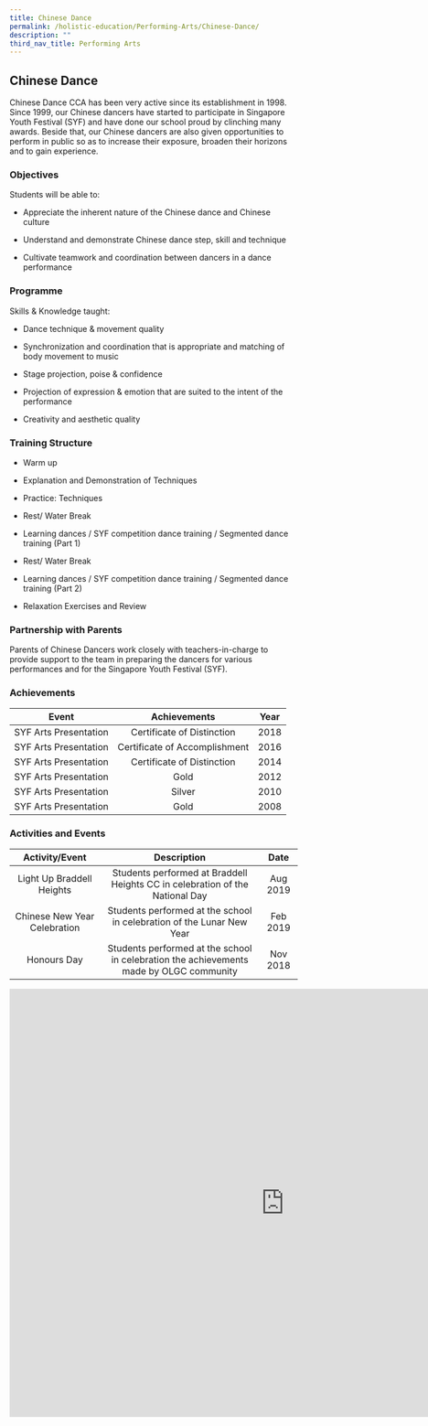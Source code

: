 ```yaml
---
title: Chinese Dance
permalink: /holistic-education/Performing-Arts/Chinese-Dance/
description: ""
third_nav_title: Performing Arts
---
```

## Chinese Dance

Chinese Dance CCA has been very active since its establishment in 1998. Since 1999, our Chinese dancers have started to participate in Singapore Youth Festival (SYF) and have done our school proud by clinching many awards. Beside that, our Chinese dancers are also given opportunities to perform in public so as to increase their exposure, broaden their horizons and to gain experience.

### Objectives


Students will be able to:  
  

 *   Appreciate the inherent nature of the Chinese dance and Chinese culture  
    
 *   Understand and demonstrate Chinese dance step, skill and technique  
     
 *   Cultivate teamwork and coordination between dancers in a dance performance

### Programme


Skills &amp; Knowledge taught:  
  

 *   Dance technique &amp; movement quality  
     
 *   Synchronization and coordination that is appropriate and matching of body movement to music  
     
 *   Stage projection, poise &amp; confidence  
     
 *   Projection of expression &amp; emotion that are suited to the intent of the performance  
     
 *   Creativity and aesthetic quality

### Training Structure


*   Warm up  
     
 *   Explanation and Demonstration of Techniques  
     
 *   Practice: Techniques  
     
 *   Rest/ Water Break  
     
 *   Learning dances / SYF competition dance training / Segmented dance training (Part 1)  

  *   Rest/ Water Break  
  
 *   Learning dances / SYF competition dance training / Segmented dance training (Part 2)  
     
 *   Relaxation Exercises and Review

### Partnership with Parents

Parents of Chinese Dancers work closely with teachers-in-charge to provide support to the team in preparing the dancers for various performances and for the Singapore Youth Festival (SYF).

### Achievements

|          Event         |          Achievements         |  Year |
|:----------------------:|:-----------------------------:|:-----:|
| SYF Arts Presentation  | Certificate of Distinction    |  2018 |
| SYF Arts Presentation  | Certificate of Accomplishment |  2016 |
| SYF Arts Presentation  | Certificate of Distinction    |  2014 |
| SYF Arts Presentation  | Gold                          |  2012 |
| SYF Arts Presentation  | Silver                        |  2010 |
| SYF Arts Presentation  | Gold                          | 2008  |

### Activities and Events


|        Activity/Event        |                                        Description                                       |    Date   |
|:----------------------------:|:----------------------------------------------------------------------------------------:|:---------:|
| Light Up Braddell Heights    | Students performed at Braddell Heights CC in celebration of the National Day             |  Aug 2019 |
| Chinese New Year Celebration | Students performed at the school in celebration of the Lunar New Year                    |  Feb 2019 |
| Honours Day                  | Students performed at the school in celebration the achievements made by OLGC community  | Nov 2018  |

<iframe allowfullscreen="true" height="749" width="960" frameborder="0" src="https://docs.google.com/presentation/d/e/2PACX-1vS_OFM0iZG9v5z5tqbGfcvrmPRUarl00H9Db3tUvCl4FXK_gUCINZgF_jvM3ValKCGcdq0MrgKhVbaO/embed?start=false&amp;loop=false&amp;delayms=3000"></iframe>